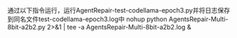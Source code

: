 通过以下指令运行，运行AgentRepair-test-codellama-epoch3.py并将日志保存到同名文件test-codellama-epoch3.log中
nohup python AgentsRepair-Multi-8bit-a2b2.py 2>&1 | tee -a AgentsRepair-Multi-8bit-a2b2.log &
